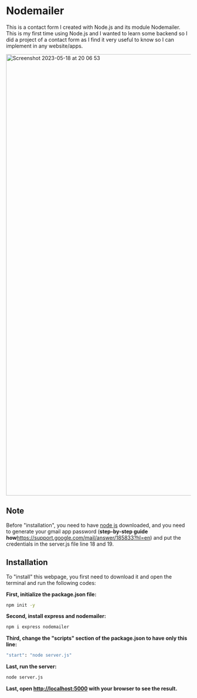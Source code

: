 # Nodemailer

This is a contact form I created with Node.js and its module Nodemailer. This is my first time using Node.js and I wanted to learn some backend so I did a project of a contact form as I find it very useful to know so I can implement in any website/apps.


<img width="1200" alt="Screenshot 2023-05-18 at 20 06 53" src="https://github.com/mendaayy/Nodemailer/assets/122844229/fb8f6e04-8301-4e17-9a00-5b58f100be89">

## Note
Before "installation", you need to have [node js](https://nodejs.org/en/download) downloaded, and you need to generate your gmail app password (**step-by-step guide how**https://support.google.com/mail/answer/185833?hl=en) and put the credentials in the server.js file line 18 and 19.

## Installation
To "install" this webpage, you first need to download it and open the terminal and run the following codes:

**First, initialize the package.json file:**

```bash
npm init -y
```

**Second, install express and nodemailer:**

```bash
npm i express nodemailer
```

**Third, change the "scripts" section of the package.json to have only this line:**

```bash
"start": "node server.js"
```

**Last, run the server:**

```bash
node server.js
```

**Last, open [http://localhost:5000](http://localhost:3000) with your browser to see the result.**






